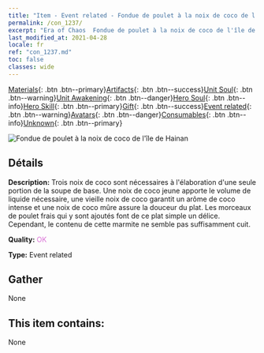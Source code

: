 ```yaml
---
title: "Item - Event related - Fondue de poulet à la noix de coco de l'île de Hainan"
permalink: /con_1237/
excerpt: "Era of Chaos  Fondue de poulet à la noix de coco de l'île de Hainan"
last_modified_at: 2021-04-28
locale: fr
ref: "con_1237.md"
toc: false
classes: wide
---
```

 [Materials](/ItemsFR/){: .btn .btn--primary}[Artifacts](/ItemsFR/Artifacts/){: .btn .btn--success}[Unit Soul](/ItemsFR/UnitSoul/){: .btn .btn--warning}[Unit Awakening](/ItemsFR/UnitAwakening/){: .btn .btn--danger}[Hero Soul](/ItemsFR/HeroSoul/){: .btn .btn--info}[Hero Skill](/ItemsFR/HeroSkill/){: .btn .btn--primary}[Gift](/ItemsFR/Gift/){: .btn .btn--success}[Event related](/ItemsFR/Events/){: .btn .btn--warning}[Avatars](/ItemsFR/Avatars/){: .btn .btn--danger}[Consumables](/ItemsFR/Consumables/){: .btn .btn--info}[Unknown](/ItemsFR/Unknown/){: .btn .btn--primary}

 ![Fondue de poulet à la noix de coco de l'île de Hainan](/images/t/i_81531231.png)

## Détails
 **Description:** Trois noix de coco sont nécessaires à l'élaboration d'une seule portion de la soupe de base. Une noix de coco jeune apporte le volume de liquide nécessaire, une vieille noix de coco garantit un arôme de coco intense et une noix de coco mûre assure la douceur du plat. Les morceaux de poulet frais qui y sont ajoutés font de ce plat simple un délice. Cependant, le contenu de cette marmite ne semble pas suffisamment cuit.

 **Quality:** <span style="color: #DA70D6">OK</span>

 **Type:** Event related

## Gather

  None

## This item contains:

  None

